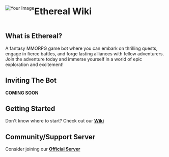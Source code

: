 <div align="center">
    <div style="display: flex; align-items: center;">
        <img src="https://github.com/AshTheDeveloper/Ethereal/assets/97385822/175f3ebf-1f0d-4f81-be71-37672980d35a/ae42c667bba11244fd1a2f59e63605a0.jpg" alt="Your Image">
        <h1 style="margin-left: 0px;">Ethereal Wiki</h1>
    </div>
</div>


## What is Ethereal?
A fantasy MMORPG game bot where you can embark on thrilling quests, engage in fierce battles, and forge lasting alliances with fellow adventurers. Join the adventure today and immerse yourself in a world of epic exploration and excitement!

## Inviting The Bot
**COMING SOON**

## Getting Started
Don't know where to start? Check out our [**Wiki**](https://github.com/TheHQE/Empremix/blob/master/Documentation/README.MD)

## Community/Support Server
Consider joining our [**Official Server**](https://discord.gg/eekqdaZhCj)
